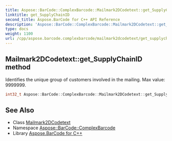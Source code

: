 ```yaml
---
title: Aspose::BarCode::ComplexBarcode::Mailmark2DCodetext::get_SupplyChainID method
linktitle: get_SupplyChainID
second_title: Aspose.BarCode for C++ API Reference
description: 'Aspose::BarCode::ComplexBarcode::Mailmark2DCodetext::get_SupplyChainID method. Identifies the unique group of customers involved in the mailing. Max value: 9999999 in C++.'
type: docs
weight: 1100
url: /cpp/aspose.barcode.complexbarcode/mailmark2dcodetext/get_supplychainid/
---
```

## Mailmark2DCodetext::get_SupplyChainID method


Identifies the unique group of customers involved in the mailing. Max value: 9999999.

```cpp
int32_t Aspose::BarCode::ComplexBarcode::Mailmark2DCodetext::get_SupplyChainID() const
```

## See Also

* Class [Mailmark2DCodetext](../)
* Namespace [Aspose::BarCode::ComplexBarcode](../../)
* Library [Aspose.BarCode for C++](../../../)
